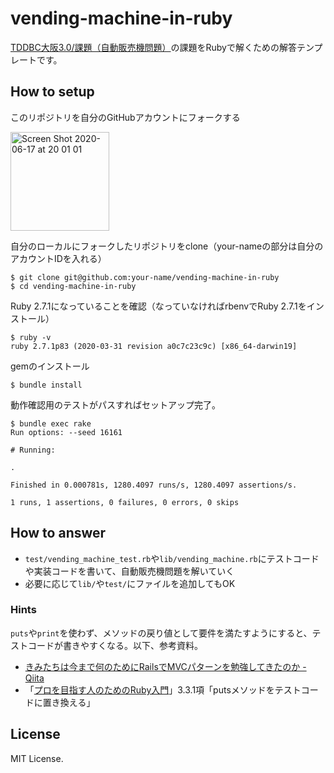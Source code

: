 # vending-machine-in-ruby

[TDDBC大阪3\.0/課題（自動販売機問題）](http://devtesting.jp/tddbc/?TDDBC%E5%A4%A7%E9%98%AA3.0%2F%E8%AA%B2%E9%A1%8C)の課題をRubyで解くための解答テンプレートです。

## How to setup

このリポジトリを自分のGitHubアカウントにフォークする

<img width="158" alt="Screen Shot 2020-06-17 at 20 01 01" src="https://user-images.githubusercontent.com/1148320/84890378-4a579d80-b0d5-11ea-950c-bc16772e862b.png">

自分のローカルにフォークしたリポジトリをclone（your-nameの部分は自分のアカウントIDを入れる）

```
$ git clone git@github.com:your-name/vending-machine-in-ruby
$ cd vending-machine-in-ruby
```

Ruby 2.7.1になっていることを確認（なっていなければrbenvでRuby 2.7.1をインストール）

```
$ ruby -v
ruby 2.7.1p83 (2020-03-31 revision a0c7c23c9c) [x86_64-darwin19]
```

gemのインストール

```
$ bundle install
```

動作確認用のテストがパスすればセットアップ完了。

```
$ bundle exec rake
Run options: --seed 16161

# Running:

.

Finished in 0.000781s, 1280.4097 runs/s, 1280.4097 assertions/s.

1 runs, 1 assertions, 0 failures, 0 errors, 0 skips
```

## How to answer

- `test/vending_machine_test.rb`や`lib/vending_machine.rb`にテストコードや実装コードを書いて、自動販売機問題を解いていく
- 必要に応じて`lib/`や`test/`にファイルを追加してもOK

### Hints

`puts`や`print`を使わず、メソッドの戻り値として要件を満たすようにすると、テストコードが書きやすくなる。以下、参考資料。

- [きみたちは今まで何のためにRailsでMVCパターンを勉強してきたのか \- Qiita](https://qiita.com/jnchito/items/e2b1c8904cd7b8e3ce50)
- 「[プロを目指す人のためのRuby入門](https://gihyo.jp/book/2017/978-4-7741-9397-7)」3.3.1項「putsメソッドをテストコードに置き換える」

## License

MIT License.
